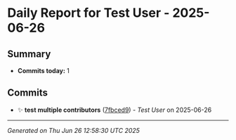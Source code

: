 # Daily Report for Test User - 2025-06-26

## Summary
- **Commits today:** 1

## Commits

- ✨ **test multiple contributors** ([7fbced9](../../commit/7fbced9)) - *Test User* on 2025-06-26

---
*Generated on Thu Jun 26 12:58:30 UTC 2025*
